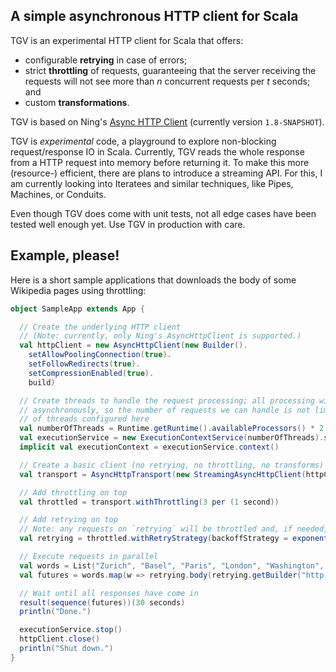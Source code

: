 ## A simple asynchronous HTTP client for Scala

TGV is an experimental HTTP client for Scala that offers:

 - configurable **retrying** in case of errors;
 - strict **throttling** of requests, guaranteeing that the server receiving the requests will not see more than *n* concurrent requests per *t* seconds; and
 - custom **transformations**.
 
TGV is based on Ning's [Async HTTP Client](https://github.com/AsyncHttpClient/async-http-client) (currently version `1.8-SNAPSHOT`).

TGV is *experimental* code, a playground to explore non-blocking request/response IO in Scala. Currently, TGV reads the whole response from a HTTP request into memory before returning it. To make this more (resource-) efficient, there are plans to introduce a streaming API. For this, I am currently looking into Iteratees and similar techniques, like Pipes, Machines, or Conduits.

Even though TGV does come with unit tests, not all edge cases have been tested well enough yet. Use TGV in production with care.

## Example, please!

Here is a short sample applications that downloads the body of some Wikipedia pages using throttling:

```scala
object SampleApp extends App {

  // Create the underlying HTTP client
  // (Note: currently, only Ning's AsyncHttpClient is supported.)
  val httpClient = new AsyncHttpClient(new Builder().
    setAllowPoolingConnection(true).
    setFollowRedirects(true).
    setCompressionEnabled(true).
    build)

  // Create threads to handle the request processing; all processing will be done
  // asynchronously, so the number of requests we can handle is not limited by the number
  // of threads configured here
  val numberOfThreads = Runtime.getRuntime().availableProcessors() * 2
  val executionService = new ExecutionContextService(numberOfThreads).start()
  implicit val executionContext = executionService.context()

  // Create a basic client (no retrying, no throttling, no transforms)
  val transport = AsyncHttpTransport(new StreamingAsyncHttpClient(httpClient))

  // Add throttling on top
  val throttled = transport.withThrottling(3 per (1 second))

  // Add retrying on top
  // Note: any requests on `retrying` will be throttled and, if needed, retried
  val retrying = throttled.withRetryStrategy(backoffStrategy = exponentialBackoffStrategy(maxRetries = 10))

  // Execute requests in parallel
  val words = List("Zurich", "Basel", "Paris", "London", "Washington", "Rome", "Palermo", "Nice", "Barcelona", "Vienna", "Berlin")
  val futures = words.map(w => retrying.body(retrying.getBuilder("http://en.wikipedia.org/wiki/" + w).build))

  // Wait until all responses have come in
  result(sequence(futures))(30 seconds)
  println("Done.")

  executionService.stop()
  httpClient.close()
  println("Shut down.")
}
```
